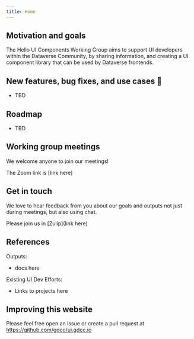 ```yaml
---
title: Home
---
```


## Motivation and goals

The Hello UI Components Working Group aims to support UI developers within the Dataverse Community, by sharing information,
and creating a UI component library that can be used by Dataverse frontends.


## New features, bug fixes, and use cases 🎁

- TBD

## Roadmap


- TBD


## Working group meetings

We welcome anyone to join our meetings! 

The Zoom link is [link here]

## Get in touch

We love to hear feedback from you about our goals and outputs not just during meetings, but also using chat.


Please join us in [Zulip](link here) 

## References

Outputs:

- docs here 

Existing UI Dev Efforts:

- Links to projects here

## Improving this website

Please feel free open an issue or create a pull request at <https://github.com/gdcc/ui.gdcc.io>
